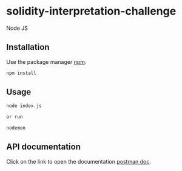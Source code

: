 # solidity-interpretation-challenge

Node JS

## Installation

Use the package manager [npm](https://npmjs.com).

```bash
npm install
```

## Usage

```bash
node index.js

or run

nodemon
```

## API documentation

Click on the link to open the documentation [postman doc](https://documenter.getpostman.com/view/14382960/Tzz7NdGu).
